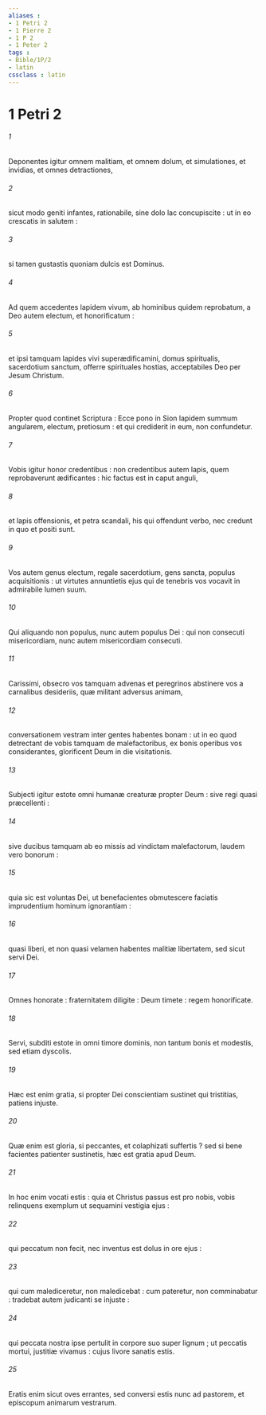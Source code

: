 ```yaml
---
aliases : 
- 1 Petri 2
- 1 Pierre 2
- 1 P 2
- 1 Peter 2
tags : 
- Bible/1P/2
- latin
cssclass : latin
---
```


# 1 Petri 2

###### 1
Deponentes igitur omnem malitiam, et omnem dolum, et simulationes, et invidias, et omnes detractiones,
###### 2
sicut modo geniti infantes, rationabile, sine dolo lac concupiscite : ut in eo crescatis in salutem :
###### 3
si tamen gustastis quoniam dulcis est Dominus.
###### 4
Ad quem accedentes lapidem vivum, ab hominibus quidem reprobatum, a Deo autem electum, et honorificatum :
###### 5
et ipsi tamquam lapides vivi superædificamini, domus spiritualis, sacerdotium sanctum, offerre spirituales hostias, acceptabiles Deo per Jesum Christum.
###### 6
Propter quod continet Scriptura : Ecce pono in Sion lapidem summum angularem, electum, pretiosum : et qui crediderit in eum, non confundetur.
###### 7
Vobis igitur honor credentibus : non credentibus autem lapis, quem reprobaverunt ædificantes : hic factus est in caput anguli,
###### 8
et lapis offensionis, et petra scandali, his qui offendunt verbo, nec credunt in quo et positi sunt.
###### 9
Vos autem genus electum, regale sacerdotium, gens sancta, populus acquisitionis : ut virtutes annuntietis ejus qui de tenebris vos vocavit in admirabile lumen suum.
###### 10
Qui aliquando non populus, nunc autem populus Dei : qui non consecuti misericordiam, nunc autem misericordiam consecuti.
###### 11
Carissimi, obsecro vos tamquam advenas et peregrinos abstinere vos a carnalibus desideriis, quæ militant adversus animam,
###### 12
conversationem vestram inter gentes habentes bonam : ut in eo quod detrectant de vobis tamquam de malefactoribus, ex bonis operibus vos considerantes, glorificent Deum in die visitationis.
###### 13
Subjecti igitur estote omni humanæ creaturæ propter Deum : sive regi quasi præcellenti :
###### 14
sive ducibus tamquam ab eo missis ad vindictam malefactorum, laudem vero bonorum :
###### 15
quia sic est voluntas Dei, ut benefacientes obmutescere faciatis imprudentium hominum ignorantiam :
###### 16
quasi liberi, et non quasi velamen habentes malitiæ libertatem, sed sicut servi Dei.
###### 17
Omnes honorate : fraternitatem diligite : Deum timete : regem honorificate.
###### 18
Servi, subditi estote in omni timore dominis, non tantum bonis et modestis, sed etiam dyscolis.
###### 19
Hæc est enim gratia, si propter Dei conscientiam sustinet qui tristitias, patiens injuste.
###### 20
Quæ enim est gloria, si peccantes, et colaphizati suffertis ? sed si bene facientes patienter sustinetis, hæc est gratia apud Deum.
###### 21
In hoc enim vocati estis : quia et Christus passus est pro nobis, vobis relinquens exemplum ut sequamini vestigia ejus :
###### 22
qui peccatum non fecit, nec inventus est dolus in ore ejus :
###### 23
qui cum malediceretur, non maledicebat : cum pateretur, non comminabatur : tradebat autem judicanti se injuste :
###### 24
qui peccata nostra ipse pertulit in corpore suo super lignum ; ut peccatis mortui, justitiæ vivamus : cujus livore sanatis estis.
###### 25
Eratis enim sicut oves errantes, sed conversi estis nunc ad pastorem, et episcopum animarum vestrarum.

